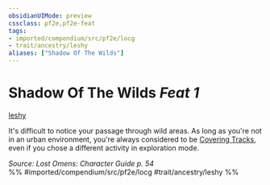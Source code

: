 ```yaml
---
obsidianUIMode: preview
cssclass: pf2e,pf2e-feat
tags:
- imported/compendium/src/pf2e/locg
- trait/ancestry/leshy
aliases: ["Shadow Of The Wilds"]
---
```

# Shadow Of The Wilds  *Feat 1*  
[leshy](leshy-b1.md)  


It's difficult to notice your passage through wild areas. As long as you're not in an urban environment, you're always considered to be [Covering Tracks](cover-tracks.md), even if you chose a different activity in exploration mode.

*Source: Lost Omens: Character Guide p. 54*  
%% #imported/compendium/src/pf2e/locg #trait/ancestry/leshy %%